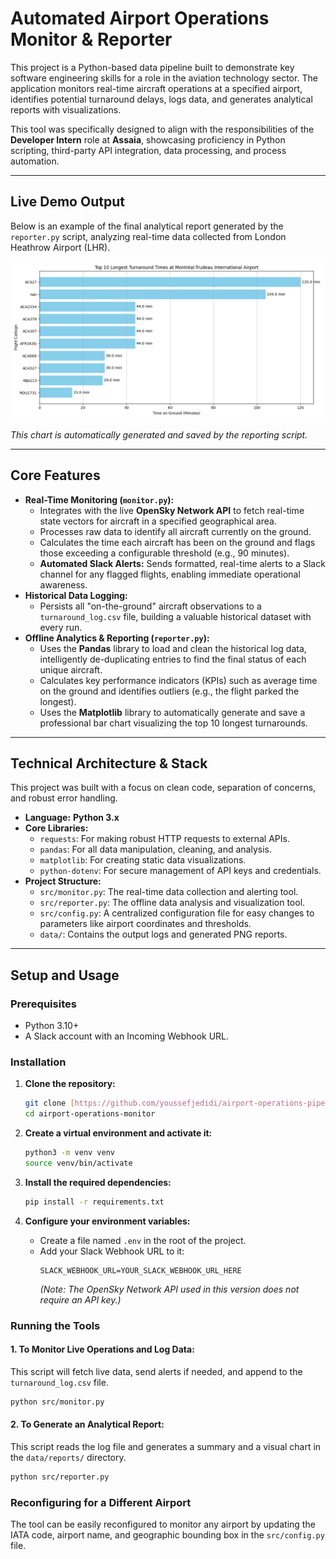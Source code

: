 # Automated Airport Operations Monitor & Reporter

This project is a Python-based data pipeline built to demonstrate key software engineering skills for a role in the aviation technology sector. The application monitors real-time aircraft operations at a specified airport, identifies potential turnaround delays, logs data, and generates analytical reports with visualizations.

This tool was specifically designed to align with the responsibilities of the **Developer Intern** role at **Assaia**, showcasing proficiency in Python scripting, third-party API integration, data processing, and process automation.

---

## Live Demo Output

Below is an example of the final analytical report generated by the `reporter.py` script, analyzing real-time data collected from London Heathrow Airport (LHR).

![Daily Turnaround Analysis Report](data/reports/daily_turnaround_analysis.png)

_This chart is automatically generated and saved by the reporting script._

---

## Core Features

- **Real-Time Monitoring (`monitor.py`):**
  - Integrates with the live **OpenSky Network API** to fetch real-time state vectors for aircraft in a specified geographical area.
  - Processes raw data to identify all aircraft currently on the ground.
  - Calculates the time each aircraft has been on the ground and flags those exceeding a configurable threshold (e.g., 90 minutes).
  - **Automated Slack Alerts:** Sends formatted, real-time alerts to a Slack channel for any flagged flights, enabling immediate operational awareness.
- **Historical Data Logging:**
  - Persists all "on-the-ground" aircraft observations to a `turnaround_log.csv` file, building a valuable historical dataset with every run.
- **Offline Analytics & Reporting (`reporter.py`):**
  - Uses the **Pandas** library to load and clean the historical log data, intelligently de-duplicating entries to find the final status of each unique aircraft.
  - Calculates key performance indicators (KPIs) such as average time on the ground and identifies outliers (e.g., the flight parked the longest).
  - Uses the **Matplotlib** library to automatically generate and save a professional bar chart visualizing the top 10 longest turnarounds.

---

## Technical Architecture & Stack

This project was built with a focus on clean code, separation of concerns, and robust error handling.

- **Language:** **Python 3.x**
- **Core Libraries:**
  - `requests`: For making robust HTTP requests to external APIs.
  - `pandas`: For all data manipulation, cleaning, and analysis.
  - `matplotlib`: For creating static data visualizations.
  - `python-dotenv`: For secure management of API keys and credentials.
- **Project Structure:**
  - `src/monitor.py`: The real-time data collection and alerting tool.
  - `src/reporter.py`: The offline data analysis and visualization tool.
  - `src/config.py`: A centralized configuration file for easy changes to parameters like airport coordinates and thresholds.
  - `data/`: Contains the output logs and generated PNG reports.

---

## Setup and Usage

### Prerequisites

- Python 3.10+
- A Slack account with an Incoming Webhook URL.

### Installation

1.  **Clone the repository:**

    ```bash
    git clone [https://github.com/youssefjedidi/airport-operations-pipeline]
    cd airport-operations-monitor
    ```

2.  **Create a virtual environment and activate it:**

    ```bash
    python3 -m venv venv
    source venv/bin/activate
    ```

3.  **Install the required dependencies:**

    ```bash
    pip install -r requirements.txt
    ```

4.  **Configure your environment variables:**
    - Create a file named `.env` in the root of the project.
    - Add your Slack Webhook URL to it:
      ```
      SLACK_WEBHOOK_URL=YOUR_SLACK_WEBHOOK_URL_HERE
      ```
      _(Note: The OpenSky Network API used in this version does not require an API key.)_

### Running the Tools

#### 1. To Monitor Live Operations and Log Data:

This script will fetch live data, send alerts if needed, and append to the `turnaround_log.csv` file.

```bash
python src/monitor.py
```

#### 2. To Generate an Analytical Report:

This script reads the log file and generates a summary and a visual chart in the `data/reports/` directory.

```bash
python src/reporter.py
```

### Reconfiguring for a Different Airport

The tool can be easily reconfigured to monitor any airport by updating the IATA code, airport name, and geographic bounding box in the `src/config.py` file.
